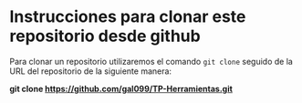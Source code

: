Instrucciones para clonar este repositorio desde github
======

Para clonar un repositorio utilizaremos el comando `git clone` seguido de la URL del repositorio de la siguiente manera:

**git clone https://github.com/gal099/TP-Herramientas.git**




